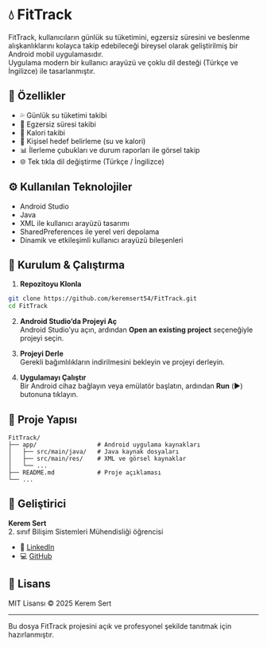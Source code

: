 # 💧 FitTrack
FitTrack, kullanıcıların günlük su tüketimini, egzersiz süresini ve beslenme alışkanlıklarını kolayca takip edebileceği bireysel olarak geliştirilmiş bir Android mobil uygulamasıdır.  
Uygulama modern bir kullanıcı arayüzü ve çoklu dil desteği (Türkçe ve İngilizce) ile tasarlanmıştır.

## 🚀 Özellikler

- 💦 Günlük su tüketimi takibi  
- 🏃 Egzersiz süresi takibi  
- 🍎 Kalori takibi  
- 🎯 Kişisel hedef belirleme (su ve kalori)  
- 📊 İlerleme çubukları ve durum raporları ile görsel takip  
- 🌐 Tek tıkla dil değiştirme (Türkçe / İngilizce)  

## ⚙️ Kullanılan Teknolojiler

- Android Studio  
- Java  
- XML ile kullanıcı arayüzü tasarımı  
- SharedPreferences ile yerel veri depolama  
- Dinamik ve etkileşimli kullanıcı arayüzü bileşenleri  

## 🧪 Kurulum & Çalıştırma

1. **Repozitoyu Klonla**  
```bash
git clone https://github.com/keremsert54/FitTrack.git 
cd FitTrack
```

2. **Android Studio’da Projeyi Aç**  
Android Studio’yu açın, ardından **Open an existing project** seçeneğiyle projeyi seçin.

3. **Projeyi Derle**  
Gerekli bağımlılıkların indirilmesini bekleyin ve projeyi derleyin.

4. **Uygulamayı Çalıştır**  
Bir Android cihaz bağlayın veya emülatör başlatın, ardından **Run** (▶️) butonuna tıklayın.

## 📱 Proje Yapısı

```
FitTrack/
├── app/                 # Android uygulama kaynakları  
│   ├── src/main/java/   # Java kaynak dosyaları  
│   ├── src/main/res/    # XML ve görsel kaynaklar  
│   └── ...              
├── README.md            # Proje açıklaması  
└── ...
```

## 👤 Geliştirici

**Kerem Sert**  
2. sınıf Bilişim Sistemleri Mühendisliği öğrencisi  

- 📌 [LinkedIn](https://www.linkedin.com/in/keremsert/)   
- 💻 [GitHub](https://github.com/keremsert54)  
## 📄 Lisans

MIT Lisansı © 2025 Kerem Sert

---

Bu dosya FitTrack projesini açık ve profesyonel şekilde tanıtmak için hazırlanmıştır.
